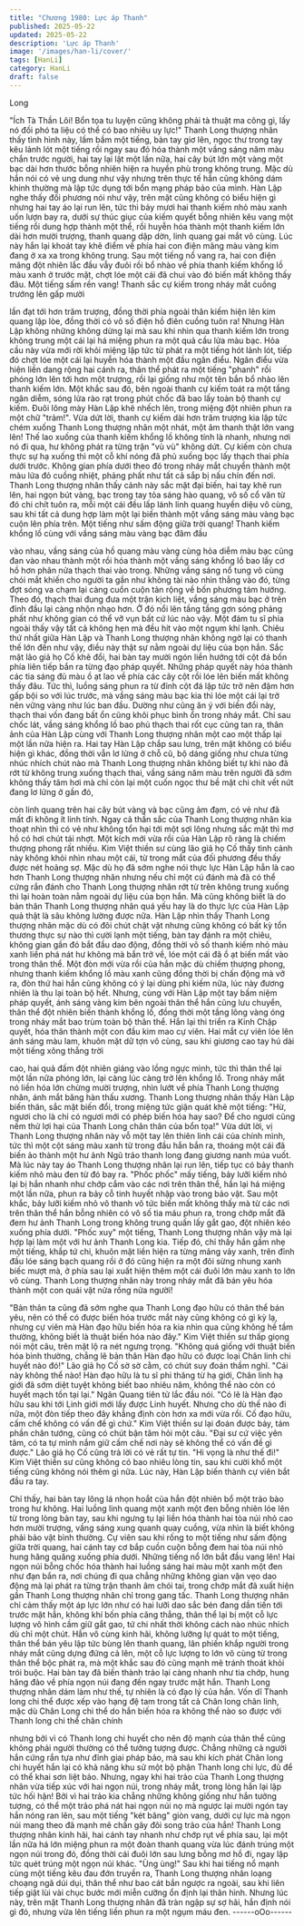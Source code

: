 ```yaml
---
title: "Chương 1980: Lực áp Thanh"
published: 2025-05-22
updated: 2025-05-22
description: 'Lực áp Thanh'
image: '/images/han-li/cover/'
tags: [HanLi]
category: HanLi
draft: false
---
```


Long

"Ích Tà Thần Lôi! Bổn tọa tu luyện cũng không phải tà thuật ma
công gì, lấy nó đối phó ta liệu có thể có bao nhiêu uy lực!"
Thanh Long thượng nhân thấy tình hình này, lầm bầm một tiếng,
bàn tay giơ lên, ngọc thư trong tay kêu lảnh lót một tiếng rồi ngay
sau đó hóa thành một vầng sáng năm màu chắn trước người, hai
tay lại lật một lần nữa, hai cây bút lớn một vàng một bạc dài hơn
thước bỗng nhiên hiện ra huyền phù trong không trung.
Mặc dù hắn nói có vẻ ung dung như vậy nhưng trên thực tế hắn
cũng không dám khinh thường mà lập tức dụng tới bổn mạng
pháp bảo của mình.
Hàn Lập nghe thấy đối phương nói như vậy, trên mặt cũng không
có biểu hiện gì nhưng hai tay áo lại run lên, tức thì bảy mươi hai
thanh kiếm nhỏ màu xanh uốn lượn bay ra, dưới sự thúc giục của
kiếm quyết bỗng nhiên kêu vang một tiếng rồi dung hợp thành
một thể, rồi huyễn hóa thành một thanh kiếm lớn dài hơn mười
trượng, thanh quang dập dờn, linh quang gai mắt vô cùng.
Lúc này hắn lại khoát tay khẽ điểm về phía hai con điện mãng
màu vàng kim đang ở xa xa trong không trung.
Sau một tiếng nổ vang ra, hai con điện mãng đột nhiên lắc đầu
vẫy đuôi rồi bổ nhào về phía thanh kiếm khổng lồ màu xanh ở
trước mặt, chợt lóe một cái đã chui vào đó biến mất không thấy
đâu.
Một tiếng sấm rền vang!
Thanh sắc cự kiếm trong nháy mắt cuồng trướng lên gấp mười

lần đạt tới hơn trăm trượng, đồng thời phía ngoài thân kiếm hiện
lên kim quang lập lòe, đồng thời có vô số điện hồ điên cuồng tuôn
ra!
Nhưng Hàn Lập không những không dừng lại mà sau khi nhìn
qua thanh kiếm lớn trong không trung một cái lại há miệng phun
ra một quả cầu lửa màu bạc. Hỏa cầu này vừa mới rời khỏi miệng
lập tức từ phát ra một tiếng hót lảnh lót, tiếp đó chợt lóe một cái
lại huyễn hóa thành một đầu ngân điểu. Ngân điểu vừa hiện liền
dang rộng hai cánh ra, thân thể phát ra một tiếng "phanh" rồi
phóng lớn lên tới hơn một trượng, rồi lại giống như một tên bắn
bổ nhào lên thanh kiếm lớn. Một khắc sau đó, bên ngoài thanh cự
kiếm toát ra một tầng ngân diễm, sóng lửa rào rạt trong phút chốc
đã bao lấy toàn bộ thanh cự kiếm.
Đuôi lông mày Hàn Lập khẽ nhếch lên, trong miệng đột nhiên
phun ra một chữ "trảm!".
Vừa dứt lời, thanh cự kiếm dài hơn trăm trượng kia lập tức chém
xuống Thanh Long thượng nhân một nhát, một âm thanh thật lớn
vang lên!
Thế lao xuống của thanh kiếm khổng lồ không tính là nhanh,
nhưng nơi nó đi qua, hư không phát ra từng trận "vù vù" không
dứt.
Cự kiếm còn chưa thực sự hạ xuống thì một cỗ khí nóng đã phủ
xuống bọc lấy thạch thai phía dưới trước. Không gian phía dưới
theo đó trong nháy mắt chuyển thành một màu lửa đỏ cuồng
nhiệt, phảng phất như tất cả sắp bị nấu chín đến nơi.
Thanh Long thượng nhân thấy cảnh này sắc mặt đại biến, hai tay
khẽ run lên, hai ngọn bút vàng, bạc trong tay tỏa sáng hào quang,
vô số cổ văn từ đó chi chít tuôn ra, mỗi một cái đều lấp lánh linh
quang huyền diệu vô cùng, sau khi tất cả dung hợp làm một lại
biến thành một vầng sáng màu vàng bạc cuộn lên phía trên.
Một tiếng như sấm động giữa trời quang!
Thanh kiếm khổng lồ cùng với vầng sáng màu vàng bạc đâm đầu

vào nhau, vầng sáng của hồ quang màu vàng cùng hỏa diễm màu
bạc cũng đan vào nhau thành một rồi hóa thành một vầng sáng
khổng lồ bao lấy cơ hồ hơn phân nửa thạch thai vào trong.
Những vầng sáng nổ tung vô cùng chói mắt khiến cho người ta
gần như không tài nào nhìn thẳng vào đó, từng đợt sóng va chạm
lại càng cuồn cuộn tản rộng về bốn phương tám hướng. Theo đó,
thạch thai đung đưa một trận kịch liệt, vầng sáng màu bạc ở trên
đỉnh đầu lại càng nhộn nhạo hơn. Ở đó nổi lên tầng tầng gợn
sóng phảng phất như không gian có thể vỡ vụn bất cứ lúc nào
vậy.
Một đám tu sĩ phía ngoài thấy vậy tất cả không hẹn mà đều hít
vào một ngụm khí lạnh.
Chiêu thứ nhất giữa Hàn Lập và Thanh Long thượng nhân không
ngờ lại có thanh thế lớn đến như vậy, điều này thật sự nằm ngoài
dự liệu của bọn hắn.
Sắc mặt lão giả họ Cố khẽ đổi, hai bàn tay mười ngón liền hướng
tới cột đá bốn phía liên tiếp bắn ra từng đạo pháp quyết. Những
pháp quyết này hóa thành các tia sáng đủ màu ồ ạt lao về phía
các cây cột rồi lóe lên biến mất không thấy đâu. Tức thì, luồng
sáng phun ra từ đỉnh cột đá lập tức trở nên đậm hơn gấp bội so
với lúc trước, mà vầng sáng màu bạc kia thì lóe một cái lại trở
nên vững vàng như lúc ban đầu.
Dường như cũng ăn ý với biến đổi này, thạch thai vốn đang bất
ổn cũng khôi phục bình ổn trong nháy mắt.
Chỉ sau chốc lát, vầng sáng khổng lồ bao phủ thạch thai rốt cục
cũng tan ra, thân ảnh của Hàn Lập cùng với Thanh Long thượng
nhân một cao một thấp lại một lần nữa hiện ra.
Hai tay Hàn Lập chắp sau lưng, trên mặt không có biểu hiện gì
khác, đồng thời vẫn lơ lửng ở chỗ cũ, bộ dáng giống như chưa
từng nhúc nhích chút nào mà Thanh Long thượng nhân không
biết tự khi nào đã rớt từ không trung xuống thạch thai, vầng sáng
năm màu trên người đã sớm không thấy tăm hơi mà chỉ còn lại
một cuốn ngọc thư bề mặt chi chít vết nứt đang lơ lửng ở gần đó,

còn linh quang trên hai cây bút vàng và bạc cũng ảm đạm, có vẻ
như đã mất đi không ít linh tính. Ngay cả thần sắc của Thanh
Long thượng nhân kia thoạt nhìn thì có vẻ như không tổn hại tới
một sợi lông nhưng sắc mặt thì mơ hồ có hơi chút tái nhợt.
Một kích mới vừa rồi của Hàn Lập rõ ràng là chiếm thượng phong
rất nhiều.
Kim Việt thiền sư cùng lão giả họ Cố thấy tình cảnh này không
khỏi nhìn nhau một cái, từ trong mắt của đối phương đều thấy
được nét hoảng sợ.
Mặc dù họ đã sớm nghe nói thực lực Hàn Lập hẳn là cao hơn
Thanh Long thượng nhân nhưng nếu chỉ một cú đánh mà đã có
thể cứng rắn đánh cho Thanh Long thượng nhân rớt từ trên
không trung xuống thì lại hoàn toàn nằm ngoài dự liệu của bọn
hắn. Mà cũng không biết là do bản thân Thanh Long thượng nhân
quá yếu hay là do thực lực của Hàn Lập quả thật là sâu không
lường được nữa.
Hàn Lập nhìn thấy Thanh Long thượng nhân mặc dù có đôi chút
chật vật nhưng cũng không có bất kỳ tổn thương thực sự nào thì
cười lạnh một tiếng, bàn tay đánh ra một chiêu, không gian gần
đó bắt đầu dao động, đồng thời vô số thanh kiếm nhỏ màu xanh
liền phá nát hư không mà bắn trở về, lóe một cái đã ồ ạt biến mất
vào trong thân thể.
Một đòn mới vừa rồi của hắn mặc dù chiếm thượng phong,
nhưng thanh kiếm khổng lồ màu xanh cũng đồng thời bị chấn
động mà vỡ ra, đòn thứ hai hắn cũng không có ý lại dùng phi
kiếm nữa, lúc này đương nhiên là thu lại toàn bộ hết.
Nhưng, cùng với Hàn Lập một tay bấm niệm pháp quyết, ánh
sáng vàng kim bên ngoài thân thể hắn cũng lưu chuyển, thân thể
đột nhiên biến thành khổng lồ, đồng thời một tầng lông vàng óng
trong nháy mắt bao trùm toàn bộ thân thể. Hắn lại thi triển ra Kinh
Chập quyết, hóa thân thành một con đầu kim mao cự viên.
Hai mắt cự viên lóe lên ánh sáng màu lam, khuôn mặt dữ tợn vô
cùng, sau khi giương cao tay hú dài một tiếng xông thẳng trời

cao, hai quả đấm đột nhiên giáng vào lồng ngực mình, tức thì
thân thể lại một lần nữa phóng lớn, lại càng lúc càng trở lên
khổng lồ. Trong nháy mắt nó liền hóa lớn chừng mười trượng,
nhìn lướt về phía Thanh Long thượng nhân, ánh mắt băng hàn
thấu xương.
Thanh Long thượng nhân thấy Hàn Lập biến thân, sắc mặt biến
đổi, trong miệng tức giận quát khẽ một tiếng:
"Hừ, ngươi cho là chỉ có ngươi mới có phép biến hóa hay sao? Để
cho ngươi cũng nếm thử lợi hại của Thanh Long chân thân của
bổn tọa!"
Vừa dứt lời, vị Thanh Long thượng nhân này vỗ một tay lên thiên
linh cái của chính mình, tức thì một cột sáng màu xanh từ trong
đầu hắn bắn ra, thoáng một cái đã biến ảo thành một hư ảnh Ngũ
trảo thanh long đang giương nanh múa vuốt. Mà lúc này tay áo
Thanh Long thượng nhân lại run lên, tiếp tục có bảy thanh kiếm
nhỏ màu đen từ đó bay ra.
"Phốc phốc" mấy tiếng, bảy lưỡi kiếm nhỏ lại bị hắn nhanh như
chớp cắm vào các nơi trên thân thể, hắn lại há miệng một lần
nữa, phun ra bảy cỗ tinh huyết nhập vào trong bảo vật.
Sau một khắc, bảy lưỡi kiếm nhỏ vô thanh vô tức biến mất không
thấy mà từ các nơi trên thân thể hắn bỗng nhiên có vô số tia máu
phun ra, trong chớp mắt đã đem hư ảnh Thanh Long trong không
trung quấn lấy gắt gao, đột nhiên kéo xuống phía dưới.
"Phốc xuy" một tiếng, Thanh Long thượng nhân vậy mà lại hợp lại
làm một với hư ảnh Thanh Long kia.
Tiếp đó, chỉ thấy hắn gầm nhẹ một tiếng, khắp tứ chi, khuôn mặt
liền hiện ra từng mảng vảy xanh, trên đỉnh đầu lóe sáng bạch
quang rồi ở đó cũng hiện ra một đôi sừng nhung xanh biếc mượt
mà, ở phía sau lại xuất hiện thêm một cái đuôi lớn màu xanh to
lớn vô cùng.
Thanh Long thượng nhân này trong nháy mắt đã bán yêu hóa
thành một con quái vật nửa rồng nửa người!

"Bản thân ta cũng đã sớm nghe qua Thanh Long đạo hữu có thân
thể bán yêu, nên có thể có được biến hóa trước mắt này cũng
không có gì kỳ lạ, nhưng cự viên mà Hàn đạo hữu biến hóa ra kia
nhìn qua cũng không hề tầm thường, không biết là thuật biến hóa
nào đây."
Kim Việt thiền sư thấp giọng nói một câu, trên mặt lộ ra nét ngưng
trọng.
"Không quá giống với thuật biến hóa bình thường, chẳng lẽ bản
thân Hàn đạo hữu có được loại Chân linh chi huyết nào đó!"
Lão giả họ Cố sờ sờ cằm, có chút suy đoán thầm nghĩ.
"Cái này không thể nào! Hàn đạo hữu là tu sĩ phi thăng từ hạ giới,
Chân linh hạ giới đã sớm diệt tuyệt không biết bao nhiêu năm,
không thể nào còn có huyết mạch tồn tại lại."
Ngân Quang tiên tử lắc đầu nói.
"Có lẽ là Hàn đạo hữu sau khi tới Linh giới mới lấy được Linh
huyết. Nhưng cho dù thế nào đi nữa, một đòn tiếp theo đây khẳng
định còn hơn xa mới vừa rồi. Cố đạo hữu, cấm chế không có vấn
đề gì chứ."
Kim Việt thiền sư lại đoán được bảy, tám phần chân tướng, cũng
có chút bận tâm hỏi một câu.
"Đại sư cứ việc yên tâm, có ta tự mình nắm giữ cấm chế nơi này
sẽ không thể có vấn đề gì được."
Lão giả họ Cố cũng trả lời có vẻ rất tự tin.
"Hi vọng là như thế đi!"
Kim Việt thiền sư cũng không có bao nhiêu lòng tin, sau khi cười
khổ một tiếng cũng không nói thêm gì nữa.
Lúc này, Hàn Lập biến thành cự viên bắt đầu ra tay.

Chỉ thấy, hai bàn tay lông lá nhọn hoắt của hắn đột nhiên bổ một
trảo bào trong hư không. Hai luồng linh quang một xanh một đen
bỗng nhiên lóe lên từ trong lòng bàn tay, sau khi ngưng tụ lại liền
hóa thành hai tòa núi nhỏ cao hơn mười trượng, vầng sáng xung
quanh quay cuồng, vừa nhìn là biết không phải bảo vật bình
thường.
Cự viên sau khi rống to một tiếng như sấm động giữa trời quang,
hai cánh tay cơ bắp cuồn cuộn bỗng đem hai tòa núi nhỏ hung
hăng quăng xuống phía dưới.
Những tiếng nổ lớn bắt đầu vang lên!
Hai ngọn núi bỗng chốc hóa thành hai luồng sáng hai màu một
xanh một đen như đạn bắn ra, nơi chúng đi qua chẳng những
không gian vặn vẹo dao động mà lại phát ra từng trận thanh âm
chói tai, trong chớp mắt đã xuất hiện gần Thanh Long thượng
nhân chỉ trong gang tấc.
Thanh Long thượng nhân chỉ cảm thấy một áp lực lớn như có hai
lưỡi dao sắc bén đang dần tiến tới trước mặt hắn, không khí bốn
phía căng thẳng, thân thể lại bị một cỗ lực lượng vô hình cầm giữ
gắt gao, tứ chi nhất thời không cách nào nhúc nhích dù chỉ một
chút.
Hắn vô cùng kinh hãi, không lưỡng lự quát to một tiếng, thân thể
bán yêu lập tức bùng lên thanh quang, lân phiến khắp người
trong nháy mắt cũng dựng đứng cả lên, một cỗ lực lượng to lớn
vô cùng từ trong thân thể bộc phát ra, mà một khắc sau đó cũng
mạnh mẽ tránh thoát khỏi trói buộc. Hai bàn tay đã biến thành
trảo lại càng nhanh như tia chớp, hung hăng đảo về phía ngọn núi
đang đến ngay trước mặt hắn.
Thanh Long thượng nhân dám làm như thế, tự nhiên là có đạo lý
của hắn.
Vốn dĩ Thanh long chi thể được xếp vào hạng đệ tam trong tất cả
Chân long chân linh, mặc dù Chân Long chi thể do hắn biến hóa
ra không thể nào so được với Thanh long chi thể chân chính

nhưng bởi vì có Thanh long chi huyết cho nên độ mạnh của thân
thể cũng không phải người thường có thể tưởng tượng được.
Chẳng những cả người hắn cứng rắn tựa như đỉnh giai pháp bảo,
mà sau khi kích phát Chân long chi huyết hắn lại có khả năng khu
sử một bộ phận Thanh long chi lực, đủ để có thể khai sơn liệt
bảo.
Nhưng, ngay khi hai trảo của Thanh Long thượng nhân vừa tiếp
xúc với hai ngọn núi, trong nháy mắt, trong lòng hắn lại lập tức hối
hận!
Bởi vì hai trảo kia chẳng những không giống như hắn tưởng
tượng, có thể một trảo phá nát hai ngọn núi nọ mà ngược lại
mười ngón tay hắn nóng ran lên, sau một tiếng "két băng" giòn
vang, dưới cự lực mà ngọn núi mang theo đã mạnh mẽ chấn gãy
đôi song trảo của hắn!
Thanh Long thượng nhân kinh hãi, hai cánh tay nhanh như chớp
rụt về phía sau, lại một lần nữa há lớn miệng phun ra một đoàn
thanh quang vừa lúc đánh trúng một ngọn núi trong đó, đồng thời
cái đuôi lớn sau lưng bỗng mơ hồ đi, ngay lập tức quét trúng một
ngọn núi khác.
"Ùng ùng!"
Sau khi hai tiếng nổ mạnh cùng một tiếng kêu đau đớn truyền ra,
Thanh Long thượng nhân loạng choạng ngã dúi dụi, thân thể như
bao cát bắn ngược ra ngoài, sau khi liên tiếp giật lùi vài chục
bước mới miễn cưỡng ổn định lại thân hình.
Nhưng lúc này, trên mặt Thanh Long thượng nhân đã tràn ngập
sự sợ hãi, hắn định nói gì đó, nhưng vừa lên tiếng liền phun ra
một ngụm máu đen.
------oOo------
